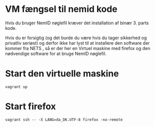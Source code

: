 VM fængsel til nemid kode
=========================

Hvis du bruger NemID nøglefil kræver det installation af
binær 3. parts kode.

Hvis du er forsigtig (og det burde du være hvis du tager sikkerhed og
privatliv seriøst) og derfor ikke har lyst til at installere den
software der kommer fra NETS , så er der her en Virtuel maskine med
firefox og den nødvendige software for at bruge NemID nøglefil.

Start den virtuelle maskine
===========================

```
vagrant up
```

Start firefox
=============

```
vagrant ssh -- -X LANG=da_DK.UTF-8 firefox -no-remote
```

